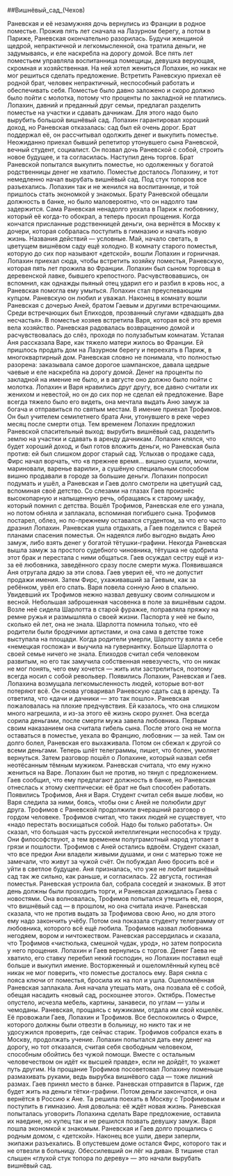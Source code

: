 ##Вишнёвый_сад_(Чехов)


Раневская и её незамужняя дочь вернулись из Франции в родное поместье.
Прожив пять лет сначала на Лазурном берегу, а потом в Париже, Раневская окончательно разорилась. Будучи женщиной щедрой, непрактичной и легкомысленной, она тратила деньги, не задумываясь, и еле наскребла на дорогу домой.
Все пять лет поместьем управляла воспитанница помещицы, девушка верующая, скромная и хозяйственная. На ней хотел жениться Лопахин, но никак не мог решиться сделать предложение.
Встретить Раневскую приехал её родной брат, человек непрактичный, неспособный работать и обеспечивать себя.
Поместье было давно заложено и скоро должно было пойти с молотка, потому что проценты по закладной не платились. Лопахин, давний и преданный друг семьи, предлагал разделить поместье на участки и сдавать дачникам. Для этого надо было вырубить большой вишнёвый сад.
Лопахин гарантировал хороший доход, но Раневская отказалась: сад был ей очень дорог. Брат поддержал её, он рассчитывал одолжить денег и выкупить поместье.
Неожиданно приехал бывший репетитор утонувшего сына Раневской, вечный студент, социалист. Он позвал дочь Раневской с собой, строить новое будущее, и та согласилась.
Наступил день торгов. Брат Раневской попытался выкупить поместье, но одолженных у богатой родственницы денег не хватило. Поместье досталось Лопахину, и тот немедленно начал вырубать вишнёвый сад.
Под стук топоров все разъехались. Лопахин так и не женился на воспитаннице, и той пришлось стать экономкой у знакомых. Брату Раневской обещали должность в банке, но было маловероятно, что он надолго там задержится.
Сама Раневская ненадолго уехала в Париж к любовнику, который её когда-то обокрал, а теперь просил прощения. Когда кончатся присланные родственницей деньги, она вернётся в Москву к дочери, которая собралась поступить в гимназию и начать новую жизнь.
Названия действий — условные.
Май, начало светать, в цветущем вишнёвом саду ещё холодно. В комнату старого поместья, которую до сих пор называют «детской», вошли Лопахин и горничная.
Лопахин приехал сюда, чтобы встретить хозяйку поместья, Раневскую, которая пять лет прожила во Франции. Лопахин был сыном торговца в деревенской лавке, бывшего крепостного. Расчувствовавшись, он вспомнил, как однажды пьяный отец ударил его и разбил в кровь нос, а Раневская помогла ему умыться. Лопахин стал преуспевающим купцом. Раневскую он любил и уважал.
Наконец в комнату вошли Раневская с дочерью Аней, братом Гаевым и другими встречающими.
Среди встречающих был Епиходов, прозванный слугами «двадцать два несчастья».
В поместье хозяев встретила Варя, которая всё это время вела хозяйство.
Раневская радовалась возвращению домой и расчувствовалась до слёз, проходя по полузабытым комнатам.
Усталая Аня рассказала Варе, как тяжело матери жилось во Франции. Ей пришлось продать дом на Лазурном берегу и переехать в Париж, в многоквартирный дом. Раневская словно не понимала, что полностью разорена: заказывала самое дорогое шампанское, давала щедрые чаевые и еле наскребла на дорогу домой. Денег на проценты по закладной на имение не было, и в августе оно должно было пойти с молотка.
Лопахин и Варя нравились друг другу, все давно считали их женихом и невестой, но он до сих пор не сделал ей предложение. Варе всегда тяжело было его видеть, она мечтала выдать Аню замуж за богача и отправиться по святым местам.
В имение приехал Трофимов.
Он был учителем семилетнего брата Ани, утонувшего в реке через месяц после смерти отца.
Тем временем Лопахин предложил Раневской спасительный выход: вырубить вишнёвый сад, разделить землю на участки и сдавать в аренду дачникам. Лопахин клялся, что будет хороший доход, и был готов вложить деньги, но Раневская была против: ей был слишком дорог старый сад. Услыхав о продаже сада, Фирс начал ворчать, что «в прежнее время… вишню сушили, мочили, мариновали, варенье варили», а сушёную специальным способом вишню продавали в городе за большие деньги.
Лопахин попросил подумать и ушёл, а Раневская и Гаев долго смотрели на цветущий сад, вспоминая своё детство.
Со слезами на глазах Гаев произнёс высокопарную и напыщенную речь, обращаясь к старому шкафу, который помнил с детства.
Вошёл Трофимов, Раневская еле его узнала, но потом обняла и заплакала, вспоминая погибшего сына. Трофимов постарел, облез, но по-прежнему оставался студентом, за что его часто дразнил Лопахин.
Раневская ушла отдыхать, а Гаев поделился с Варей планами спасения поместья. Он надеялся либо выгодно выдать Аню замуж, либо взять денег у богатой тётушки-графини. Некогда Раневская вышла замуж за простого судебного чиновника, тётушка не одобрила этот брак и перестала с ними общаться. Гаев осуждал сестру ещё и из-за её любовника, заведённого сразу после смерти мужа.
Появившаяся Аня отругала дядю за эти слова. Гаев уверил её, что не допустит продажи имения. Затем Фирс, ухаживавший за Гаевым, как за ребёнком, увёл его спать.
Варя повела сонную Аню в спальню. Увидевший их Трофимов нежно назвал девушку своим солнышком и весной.
Небольшая заброшенная часовенка в поле за вишнёвым садом. Возле неё сидела Шарлотта в старой фуражке, поправляла пряжку на ремне ружья и размышляла о своей жизни.
Паспорта у неё не было, сколько ей лет, она не знала. Шарлотта помнила только, что её родители были бродячими артистами, и она сама в детстве тоже выступала на площади. Когда родители умерли, Шарлотту взяла к себе «немецкая госпожа» и выучила на гувернантку. Больше Шарлотта о своей семье ничего не знала.
Епиходов считал себя человеком развитым, но его так замучила собственная невезучесть, что он никак не мог понять, чего ему хочется — жить или застрелиться, поэтому всегда носил с собой револьвер.
Появились Лопахин, Раневская и Гаев. Лопахина возмущала легкомысленность людей, которые вот-вот потеряют всё. Он снова уговаривал Раневскую сдать сад в аренду. Та ответила, что «дачи и дачники — это так пошло».
Раневская пожаловалась на плохие предчувствия. Ей казалось, что она слишком много нагрешила, и из-за этого её жизнь скоро рухнет. Она всегда сорила деньгами, после смерти мужа завела любовника. Первым своим наказанием она считала гибель сына.
После этого она не могла оставаться в поместье, уехала во Францию, любовник — за ней. Там он долго болел, Раневская его выхаживала. Потом он сбежал к другой со всеми деньгами. Теперь шлёт телеграммы, пишет, что болен, умоляет вернуться.
Затем разговор пошёл о Лопахине, который назвал себя неотёсанным тёмным мужиком. Раневская считала, что ему нужно жениться на Варе. Лопахин был не против, но тянул с предложением.
Гаев сообщил, что ему предлагают должность в банке, но Раневская отнеслась к этому скептически: её брат не был способен работать.
Появились Трофимов, Аня и Варя. Студент считал себя выше любви, но Варя следила за ними, боясь, чтобы они с Аней не полюбили друг друга.
Трофимов с Раневской продолжили вчерашний разговор о гордом человеке. Трофимов считал, что таких людей не существует, что «надо перестать восхищаться собой. Надо бы только работать». Он сказал, что большая часть русской интеллигенции неспособна к труду. Они философствуют, а тем временем полуграмотный народ утопает в грязи и пошлости.
Трофимов с Аней остались вдвоём. Студент сказал, что все предки Ани владели живыми душами, и они с матерью тоже не замечали, что живут за чужой счёт. Он побуждал Аню бросить всё и уйти в светлое будущее. Аня призналась, что уже не любит вишнёвый сад так же сильно, как раньше, и согласилась.
22 августа, гостиная поместья. Раневская устроила бал, собрала соседей и знакомых. В этот день должны были проходить торги, и Раневская дожидалась Гаева с новостями. Она волновалась, Трофимов попытался утешить её, говоря, что вишнёвый сад — в прошлом, но она считала иначе.
Раневская сказала, что не против выдать за Трофимова свою Аню, но для этого ему надо закончить учёбу. Потом она показала студенту телеграмму от любовника, которого всё ещё любила.
Трофимов назвал любовника негодяем, вором и ничтожеством. Раневская рассердилась и сказала, что Трофимов «чистюлька, смешной чудак, урод», но затем попросила у него прощения.
Лопахин и Гаев вернулись с торгов. Денег Гаева не хватило, его ставку перебил некий господин, но Лопахин поставил ещё больше и выкупил имение. Восторженный и ошеломлённый купец всё никак не мог поверить, что поместье досталось ему.
Варя сняла с пояса ключи от поместья, бросила их на пол и ушла. Ошеломлённая Раневская заплакала. Аня начала утешать мать, она позвала её с собой, обещая насадить «новый сад, роскошнее этого».
Октябрь. Поместье опустело, исчезла мебель, картины, занавеси, по углам — узлы и чемоданы. Раневская, прощаясь с мужиками, отдала им свой кошелёк. Её провожали Гаев, Лопахин и Трофимов. Все беспокоились о Фирсе, которого должны были отвезти в больницу, но никто так и не удосужился проверить, где сейчас старик.
Трофимов собрался ехать в Москву, продолжать учение. Лопахин попытался дать ему денег на дорогу, но тот отказался, считая себя свободным человеком, способным обойтись без чужой помощи. Вместе с остальным человечеством он идёт «к высшей правде», если не дойдёт, то укажет путь другим.
На прощание Трофимов посоветовал Лопахину поменьше размахивать руками, ведь вырубка вишнёвого сада — тоже лишний размах.
Гаев принял место в банке. Раневская отправится в Париж, где будет жить на деньги тётки-графини. Потом деньги закончатся, и она вернётся в Россию к Ане. Та решила поехать в Москву с Трофимовым и поступить в гимназию. Аня довольна: её ждёт новая жизнь.
Раневская попыталась уговорить Лопахина сделать Варе предложение, оставила их наедине, но купец так и не решился позвать девушку замуж. Варя пошла экономкой к знакомым.
Раневская и Гаев долго прощались с родным домом, с «детской».
Наконец все ушли, двери заперли, экипажи разъехались. В опустевшем доме остался Фирс, которого так и не отвезли в больницу. Обессилевший он лёг на диван. В тишине стал слышен «глухой стук топора по дереву» — это начали вырубать вишнёвый сад.

